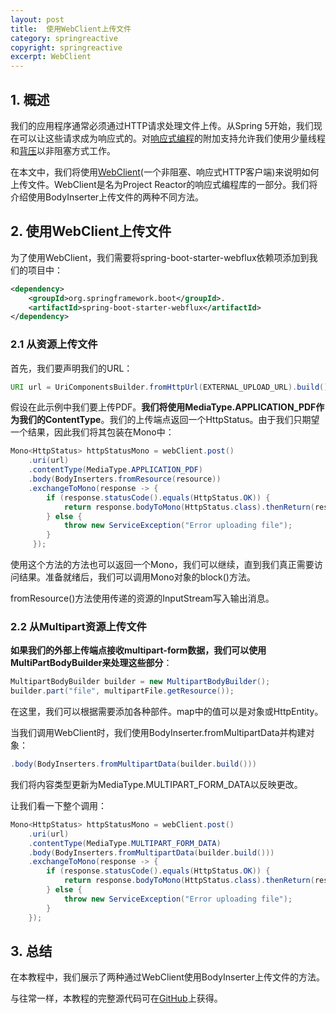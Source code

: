 ```yaml
---
layout: post
title:  使用WebClient上传文件
category: springreactive
copyright: springreactive
excerpt: WebClient
---
```


## 1. 概述

我们的应用程序通常必须通过HTTP请求处理文件上传。从Spring 5开始，我们现在可以让这些请求成为响应式的。对[响应式编程](https://www.baeldung.com/java-reactive-systems)的附加支持允许我们使用少量线程和[背压](https://www.baeldung.com/spring-webflux-backpressure)以非阻塞方式工作。

在本文中，我们将使用[WebClient](https://www.baeldung.com/spring-5-webclient)(一个非阻塞、响应式HTTP客户端)来说明如何上传文件。WebClient是名为Project Reactor的响应式编程库的一部分。我们将介绍使用BodyInserter上传文件的两种不同方法。

## 2. 使用WebClient上传文件

为了使用WebClient，我们需要将spring-boot-starter-webflux依赖项添加到我们的项目中：

```xml
<dependency>
    <groupId>org.springframework.boot</groupId>. 
    <artifactId>spring-boot-starter-webflux</artifactId>
</dependency>
```

### 2.1 从资源上传文件

首先，我们要声明我们的URL：

```java
URI url = UriComponentsBuilder.fromHttpUrl(EXTERNAL_UPLOAD_URL).build().toUri();
```

假设在此示例中我们要上传PDF。**我们将使用MediaType.APPLICATION_PDF作为我们的ContentType**。我们的上传端点返回一个HttpStatus。由于我们只期望一个结果，因此我们将其包装在Mono中：

```java
Mono<HttpStatus> httpStatusMono = webClient.post()
    .uri(url)
    .contentType(MediaType.APPLICATION_PDF)
    .body(BodyInserters.fromResource(resource))
    .exchangeToMono(response -> {
        if (response.statusCode().equals(HttpStatus.OK)) {
            return response.bodyToMono(HttpStatus.class).thenReturn(response.statusCode());
        } else {
            throw new ServiceException("Error uploading file");
        }
     });
```

使用这个方法的方法也可以返回一个Mono，我们可以继续，直到我们真正需要访问结果。准备就绪后，我们可以调用Mono对象的block()方法。

fromResource()方法使用传递的资源的InputStream写入输出消息。

### 2.2 从Multipart资源上传文件

**如果我们的外部上传端点接收multipart-form数据，我们可以使用MultiPartBodyBuilder来处理这些部分**：

```java
MultipartBodyBuilder builder = new MultipartBodyBuilder();
builder.part("file", multipartFile.getResource());
```

在这里，我们可以根据需要添加各种部件。map中的值可以是对象或HttpEntity。

当我们调用WebClient时，我们使用BodyInserter.fromMultipartData并构建对象：

```java
.body(BodyInserters.fromMultipartData(builder.build()))
```

我们将内容类型更新为MediaType.MULTIPART_FORM_DATA以反映更改。

让我们看一下整个调用：

```java
Mono<HttpStatus> httpStatusMono = webClient.post()
    .uri(url)
    .contentType(MediaType.MULTIPART_FORM_DATA)
    .body(BodyInserters.fromMultipartData(builder.build()))
    .exchangeToMono(response -> {
        if (response.statusCode().equals(HttpStatus.OK)) {
            return response.bodyToMono(HttpStatus.class).thenReturn(response.statusCode());
        } else {
            throw new ServiceException("Error uploading file");
        }
    });
```

## 3. 总结

在本教程中，我们展示了两种通过WebClient使用BodyInserter上传文件的方法。

与往常一样，本教程的完整源代码可在[GitHub](https://github.com/tuyucheng7/taketoday-tutorial4j/tree/master/spring-reactive-modules/spring-5-reactive-client-1)上获得。